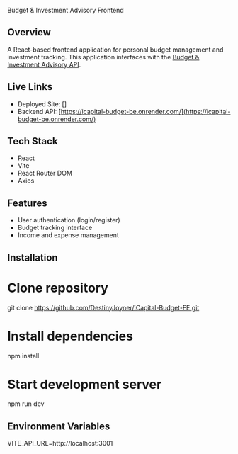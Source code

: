 Budget & Investment Advisory Frontend

## Overview
A React-based frontend application for personal budget management and investment tracking. This application interfaces with the [Budget & Investment Advisory API](https://icapital-budget-be.onrender.com/).

## Live Links
- Deployed Site: []
- Backend API: [https://icapital-budget-be.onrender.com/](https://icapital-budget-be.onrender.com/)

## Tech Stack
- React
- Vite
- React Router DOM
- Axios

## Features
- User authentication (login/register)
- Budget tracking interface
- Income and expense management

## Installation

# Clone repository
git clone https://github.com/DestinyJoyner/iCapital-Budget-FE.git

# Install dependencies
npm install

# Start development server
npm run dev

## Environment Variables
VITE_API_URL=http://localhost:3001
